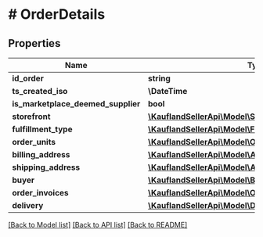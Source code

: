 # # OrderDetails

## Properties

Name | Type | Description | Notes
------------ | ------------- | ------------- | -------------
**id_order** | **string** |  |
**ts_created_iso** | **\DateTime** |  |
**is_marketplace_deemed_supplier** | **bool** |  |
**storefront** | [**\KauflandSellerApi\Model\Storefront**](Storefront.md) |  |
**fulfillment_type** | [**\KauflandSellerApi\Model\FulfillmentType**](FulfillmentType.md) |  |
**order_units** | [**\KauflandSellerApi\Model\OrderDetailsOrderUnitsInner[]**](OrderDetailsOrderUnitsInner.md) |  |
**billing_address** | [**\KauflandSellerApi\Model\Address**](Address.md) |  |
**shipping_address** | [**\KauflandSellerApi\Model\Address**](Address.md) |  |
**buyer** | [**\KauflandSellerApi\Model\Buyer**](Buyer.md) |  |
**order_invoices** | [**\KauflandSellerApi\Model\OrderInvoice[]**](OrderInvoice.md) |  | [optional]
**delivery** | [**\KauflandSellerApi\Model\Delivery**](Delivery.md) |  | [optional]

[[Back to Model list]](../../README.md#models) [[Back to API list]](../../README.md#endpoints) [[Back to README]](../../README.md)
